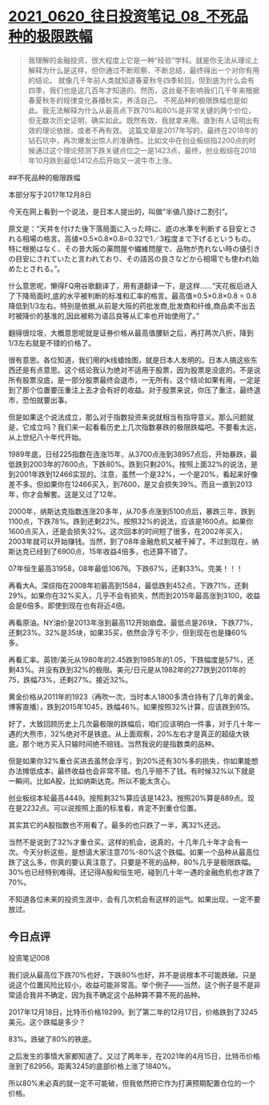 # [2021_0620_往日投资笔记_08_不死品种的极限跌幅](https://mp.weixin.qq.com/s/-wD8L9xjdBb_9wcRE76gNQ)


>我理解的金融投资，很大程度上它是一种“经验”学科。就是你无法从理论上解释为什么是这样，但你通过不断观察、不断总结，最终得出一个对你有用的结论。
>就像几千年前人类就知道春夏秋冬四季轮回，但到底为什么会有四季，我们也是这几百年才知道的。然而，这丝毫不影响我们几千年来根据春夏秋冬的规律变化春播秋实，养活自己。
>不死品种的极限跌幅也是如此。我无法解释为什么从最高点下跌70%和80%是非常关键的两个价位，但无数次历史证明，确实如此。既然有效，我就拿来用。直到有人证明出有效的理论依据，或者不再有效。
>这篇文章是2017年写的，最终在2018年的钻石坑中，再次爆发出惊人的准确性。比如文中在创业板综指2200点的时候通过这个理论预测下跌关键点位之一是1423点，最终，创业板综在2018年10月跌到最低1412点后开始又一波牛市上涨。

##不死品种的极限跌幅

本部分写于2017年12月8日



今天在网上看到一个说法，是日本人提出的，叫做“半値八掛け二割引”。



原文是：“天井を付けた後下落局面に入った時に、底の水準を判断する目安とされる相場の格言。高値×0.5×0.8×0.8=0.32で1／3程度まで下げるというもの。特に根拠はなく、その昔大阪の薬問屋や繊維問屋で、品物が売れない時の値引きの目安にされていたと言われており、その語呂の良さなどから相場でも使われ始めたとされる。”。



什么意思呢，懒得FQ用谷歌翻译了，用有道翻译一下，是这样……“天花板后进入了下降局面时,底的水平被判断的标准和汇率的格言。最高值×0.5×0.8×0.8 = 0.8降低到1/3左右。特别是依据,从前是大阪的药批发商,批发商和纤维,商品卖不出去时被降价的基准的,因此被称为语吕良等从汇率也开始使用了。”



翻得很垃圾，大概意思呢就是证券价格从最高值腰斩之后，再打两次八折，降到1/3左右就是不错的价格了。



很有意思。各位知道，我们用的k线蜡烛图，就是日本人发明的。日本人搞这些东西还是有点意思。这个结论我认为绝对不适用于股票，因为股票是没底的。不是说所有股票没底，是一部分股票最终会退市，一无所有。这个结论如果有用，一定是到了那个位置要压重注上去才会有好的收益。对于股票来说，你压了重注，最终退市，恐怕就要出事。



但是如果这个说法成立，那么对于指数投资来说就相当有指导意义。那么问题就是，它成立吗？我们来一起看看历史上几次指数暴跌的极限跌幅吧。不要看太远，从上世纪八十年代开始。



1989年底，日经225指数在连涨15年，从3700点涨到38957点后，开始暴跌，最低跌到2003年的7600点，下跌80%。跌到只剩20%。按照上面32%的说法，是到2001年跌到12466实现的。注意，虽然一个是32%，一个是20%，看起来好像差不多。但如果你在12466买入，到7600，是又会损失39%。而且一直到2013年，你才会解套。这是又过了12年。



2000年，纳斯达克指数连涨20多年，从70多点涨到5100点后，暴跌三年，跌到1100点，下跌78%。跌到还剩22%。按照32%的说法，应该是1600点。如果你1600点买入，还是会损失32%。这次回本的时间短了很多，在2002年买入，2003年就可以开始赚钱。当然，到了08年金融危机又被干掉了。不过到现在，纳斯达克已经到了6900点，15年收益4倍多，也还算不错了。



07年恒生最高31958，08年最低10676。下跌67%，还剩33%。完美！！！



再看大A。深综指在2008年初最高到1584，最低跌到452点，下跌71%，还剩29%。如果你在32%买入，几乎不会有损失，然而到2015年最高涨到3100，收益会是6倍多。即使到现在也有将近4倍。



再看原油。NY油价是2013年涨到最高112开始崩盘。最低点是26块，下跌77%，还剩23%。32%是35块，如果35买，依然会浮亏不少，但到现在也是赚60%多。



再看汇率。英镑/美元从1980年的2.45跌到1985年的1.05，下跌幅度是57%，还剩43%。并没有跌到32%的极限。美元/日元是从1982年的277跌到2011年的75，跌幅73%，还剩27%。接近32%。



黄金价格从2011年的1923（再吹一次，当时本人1800多清仓持有了几年的黄金。博客直播），跌到2015年1045，跌幅46%。如果按照32%计算，应该跌到615。



好了，大致回顾历史上几次最极限的跌幅后，咱们应该明白一件事，对于几十年一遇的大熊市，32%绝对不是铁底。从上面观察，20%左右才是真正的超级大铁底。那个地方买入只输时间绝不赔钱。当然我说的是指数类的品种。



但是如果你32%重仓买进去虽然会浮亏，到20%还有30%多的损失，你如果能想办法摊低成本，最终收益也会非常不错。也几乎赔不了钱。有时候32%以下就是一瞬间。比如A股，比如纳斯达克。所以不能太贪心。



创业板综本轮最高4449。按照剩32%算应该是1423。按照20%算是889点。现在是2232点。可以说按照上面的标准看，肯定不到重仓位置。



其实其它的A股指数也不用看了。最多的也只跌了一半，离32%还远。



当然不是说到了32%才重仓买。这样的机会，说真的，十几年几十年才会有一次。今天分析这些，是想请大家注意70%-80%这个跌幅。如果一个品种从最高位跌了这么多，你真的要认真注意了。只要是不死的品种，80%几乎是极限跌幅。30%也已经特别难得。还记得A股和恒生吧，碰到几十年一遇的金融危机也才跌了70%。



不知道各位未来的投资生涯中，会有几次机会有这样的运气。如果出现，一定不要放过。



## 今日点评

投资笔记008



我们说从最高位下跌70%也好，下跌80%也好，并不是说根本不可能跌破。只是说这个位置风险比较小，收益可能非常高。举个例子——当然，这个例子是不是非常适合我并不确定，因为我不确定这个品种算不算不死的品种。



2017年12月18日，比特币价格19299。到了第二年的12月17日，价格跌到了3245美元。这个跌幅是多少？



83%。跌破了80%的铁底。



之后发生的事情大家都知道了。又过了两年半，在2021年的4月15日，比特币价格涨到了62956。距离3245的底部价格上涨了1840%。



所以80%未必真的就一定不可能破，但我依然把它作为打满预期配置仓位的一个价格。

